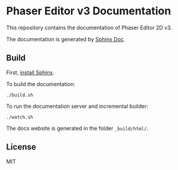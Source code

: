 # Phaser Editor v3 Documentation

This repository contains the documentation of Phaser Editor 2D v3.

The documentation is generated by [Sphinx Doc](https://www.sphinx-doc.org).

## Build

First, [install Sphinx](https://www.sphinx-doc.org/en/master/usage/installation.html).

To build the documentation:

```
./build.sh
```

To run the documentation server and incremental builder:

```
./watch.sh
```

The docs website is generated in the folder `_build/html/`.

## License

MIT